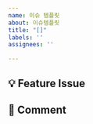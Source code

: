 ```yaml
---
name: 이슈 템플릿
about: 이슈템플릿
title: "[]"
labels: ''
assignees: ''

---
```


## 💡 Feature Issue
<!-- 관련 이슈 기입해주세요. -->


## 📝 Comment
<!--이슈 설명 적어주세요. -->
